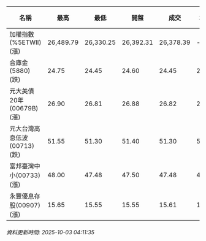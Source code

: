 | 名稱 | 最高 | 最低 | 開盤 | 成交 | 均價 | 成交金額(億) | 昨收 | 漲跌幅 | 漲跌 | 總量 | 昨量 | 振幅 |
| -------- | -------- | -------- | -------- |-------- | -------- | -------- |-------- |-------- |-------- | -------- | -------- |-------- |
|加權指數(%5ETWII) (漲)|26,489.79|26,330.25|26,392.31|26,378.39|-|4,905.38|25,982.91|1.52%|395.48|8,018,930|0|0.61%|
|合庫金(5880) (跌)|24.75|24.45|24.60|24.45|24.56|1.61|24.75|1.21%|0.30|6,558|10,825|1.21%|
|元大美債20年(00679B) (漲)|26.90|26.81|26.88|26.82|26.84|7.07|26.78|0.15%|0.04|26,355|20,049|0.34%|
|元大台灣高息低波(00713) (跌)|51.55|51.30|51.40|51.30|51.38|4.96|51.40|0.19%|0.10|9,645|6,750|0.49%|
|富邦臺灣中小(00733) (漲)|48.00|47.48|47.50|47.48|47.73|0.740|47.17|0.66%|0.31|1,550|1,000|1.10%|
|永豐優息存股(00907) (漲)|15.65|15.55|15.55|15.61|15.60|0.175|15.52|0.58%|0.09|1,119|659|0.64%|
###### 資料更新時間: 2025-10-03 04:11:35